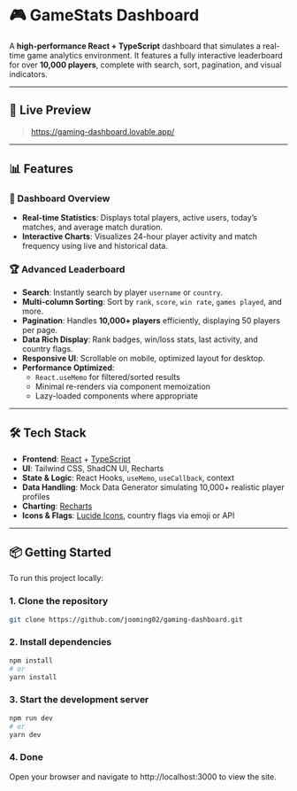 # 🎮 GameStats Dashboard

A **high-performance React + TypeScript** dashboard that simulates a real-time game analytics environment. It features a fully interactive leaderboard for over **10,000 players**, complete with search, sort, pagination, and visual indicators.

---

## 🚀 Live Preview

> https://gaming-dashboard.lovable.app/

---

## 📊 Features

### 📌 Dashboard Overview
- **Real-time Statistics**: Displays total players, active users, today’s matches, and average match duration.
- **Interactive Charts**: Visualizes 24-hour player activity and match frequency using live and historical data.

### 🏆 Advanced Leaderboard
- **Search**: Instantly search by player `username` or `country`.
- **Multi-column Sorting**: Sort by `rank`, `score`, `win rate`, `games played`, and more.
- **Pagination**: Handles **10,000+ players** efficiently, displaying 50 players per page.
- **Data Rich Display**: Rank badges, win/loss stats, last activity, and country flags.
- **Responsive UI**: Scrollable on mobile, optimized layout for desktop.
- **Performance Optimized**:
  - `React.useMemo` for filtered/sorted results
  - Minimal re-renders via component memoization
  - Lazy-loaded components where appropriate

---

## 🛠️ Tech Stack

- **Frontend**: [React](https://reactjs.org/) + [TypeScript](https://www.typescriptlang.org/)
- **UI**: Tailwind CSS, ShadCN UI, Recharts
- **State & Logic**: React Hooks, `useMemo`, `useCallback`, context
- **Data Handling**: Mock Data Generator simulating 10,000+ realistic player profiles
- **Charting**: [Recharts](https://recharts.org/)
- **Icons & Flags**: [Lucide Icons](https://lucide.dev/), country flags via emoji or API

---

## 📦 Getting Started

To run this project locally:

### 1. Clone the repository

```bash
git clone https://github.com/jooming02/gaming-dashboard.git
```

### 2. Install dependencies

```bash
npm install
# or
yarn install
```

### 3. Start the development server

```bash
npm run dev
# or
yarn dev
```

### 4. Done
Open your browser and navigate to http://localhost:3000 to view the site.
